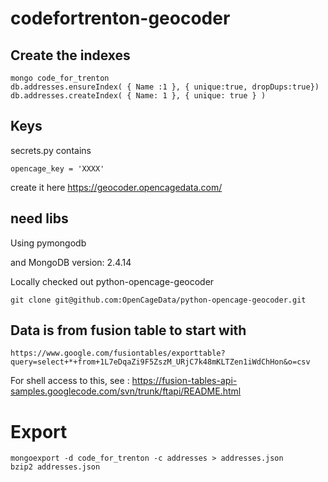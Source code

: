 # codefortrenton-geocoder

## Create the indexes

    mongo code_for_trenton
    db.addresses.ensureIndex( { Name :1 }, { unique:true, dropDups:true})
    db.addresses.createIndex( { Name: 1 }, { unique: true } )

## Keys

secrets.py contains

    opencage_key = 'XXXX'

create it here https://geocoder.opencagedata.com/

## need libs

Using pymongodb

and MongoDB version: 2.4.14

Locally checked out python-opencage-geocoder

    git clone git@github.com:OpenCageData/python-opencage-geocoder.git


## Data is from fusion table to start with 

    https://www.google.com/fusiontables/exporttable?query=select+*+from+1L7eDqaZi9F5ZszM_URjC7k48mKLTZen1iWdChHon&o=csv

For shell access to this, see : https://fusion-tables-api-samples.googlecode.com/svn/trunk/ftapi/README.html


# Export

    mongoexport -d code_for_trenton -c addresses > addresses.json
    bzip2 addresses.json 
